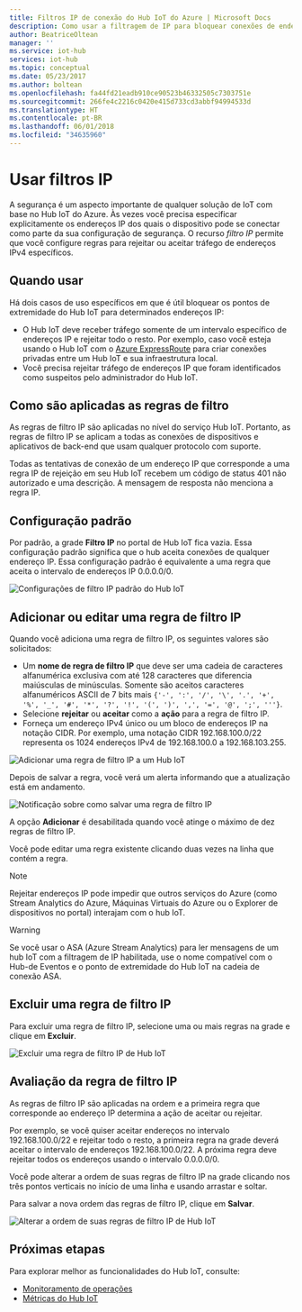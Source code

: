 ```yaml
---
title: Filtros IP de conexão do Hub IoT do Azure | Microsoft Docs
description: Como usar a filtragem de IP para bloquear conexões de endereços IP específicos para seu Hub IoT do Azure. Você pode bloquear conexões de endereços IP individuais ou de intervalos de endereços IP.
author: BeatriceOltean
manager: ''
ms.service: iot-hub
services: iot-hub
ms.topic: conceptual
ms.date: 05/23/2017
ms.author: boltean
ms.openlocfilehash: fa44fd21eadb910ce90523b46332505c7303751e
ms.sourcegitcommit: 266fe4c2216c0420e415d733cd3abbf94994533d
ms.translationtype: HT
ms.contentlocale: pt-BR
ms.lasthandoff: 06/01/2018
ms.locfileid: "34635960"
---
```

# <a name="use-ip-filters"></a>Usar filtros IP

A segurança é um aspecto importante de qualquer solução de IoT com base no Hub IoT do Azure. Às vezes você precisa especificar explicitamente os endereços IP dos quais o dispositivo pode se conectar como parte da sua configuração de segurança. O recurso _filtro IP_ permite que você configure regras para rejeitar ou aceitar tráfego de endereços IPv4 específicos.

## <a name="when-to-use"></a>Quando usar

Há dois casos de uso específicos em que é útil bloquear os pontos de extremidade do Hub IoT para determinados endereços IP:

- O Hub IoT deve receber tráfego somente de um intervalo específico de endereços IP e rejeitar todo o resto. Por exemplo, caso você esteja usando o Hub IoT com o [Azure ExpressRoute] para criar conexões privadas entre um Hub IoT e sua infraestrutura local.
- Você precisa rejeitar tráfego de endereços IP que foram identificados como suspeitos pelo administrador do Hub IoT.

## <a name="how-filter-rules-are-applied"></a>Como são aplicadas as regras de filtro

As regras de filtro IP são aplicadas no nível do serviço Hub IoT. Portanto, as regras de filtro IP se aplicam a todas as conexões de dispositivos e aplicativos de back-end que usam qualquer protocolo com suporte.

Todas as tentativas de conexão de um endereço IP que corresponde a uma regra IP de rejeição em seu Hub IoT recebem um código de status 401 não autorizado e uma descrição. A mensagem de resposta não menciona a regra IP.

## <a name="default-setting"></a>Configuração padrão

Por padrão, a grade **Filtro IP** no portal de Hub IoT fica vazia. Essa configuração padrão significa que o hub aceita conexões de qualquer endereço IP. Essa configuração padrão é equivalente a uma regra que aceita o intervalo de endereços IP 0.0.0.0/0.

![Configurações de filtro IP padrão do Hub IoT][img-ip-filter-default]

## <a name="add-or-edit-an-ip-filter-rule"></a>Adicionar ou editar uma regra de filtro IP

Quando você adiciona uma regra de filtro IP, os seguintes valores são solicitados:

- Um **nome de regra de filtro IP** que deve ser uma cadeia de caracteres alfanumérica exclusiva com até 128 caracteres que diferencia maiúsculas de minúsculas. Somente são aceitos caracteres alfanuméricos ASCII de 7 bits mais `{'-', ':', '/', '\', '.', '+', '%', '_', '#', '*', '?', '!', '(', ')', ',', '=', '@', ';', '''}`.
- Selecione **rejeitar** ou **aceitar** como a **ação** para a regra de filtro IP.
- Forneça um endereço IPv4 único ou um bloco de endereços IP na notação CIDR. Por exemplo, uma notação CIDR 192.168.100.0/22 representa os 1024 endereços IPv4 de 192.168.100.0 a 192.168.103.255.

![Adicionar uma regra de filtro IP a um Hub IoT][img-ip-filter-add-rule]

Depois de salvar a regra, você verá um alerta informando que a atualização está em andamento.

![Notificação sobre como salvar uma regra de filtro IP][img-ip-filter-save-new-rule]

A opção **Adicionar** é desabilitada quando você atinge o máximo de dez regras de filtro IP.

Você pode editar uma regra existente clicando duas vezes na linha que contém a regra.

> [!NOTE]
> Rejeitar endereços IP pode impedir que outros serviços do Azure (como Stream Analytics do Azure, Máquinas Virtuais do Azure ou o Explorer de dispositivos no portal) interajam com o hub IoT.

> [!WARNING]
> Se você usar o ASA (Azure Stream Analytics) para ler mensagens de um hub IoT com a filtragem de IP habilitada, use o nome compatível com o Hub-de Eventos e o ponto de extremidade do Hub IoT na cadeia de conexão ASA.

## <a name="delete-an-ip-filter-rule"></a>Excluir uma regra de filtro IP

Para excluir uma regra de filtro IP, selecione uma ou mais regras na grade e clique em **Excluir**.

![Excluir uma regra de filtro IP de Hub IoT][img-ip-filter-delete-rule]

## <a name="ip-filter-rule-evaluation"></a>Avaliação da regra de filtro IP

As regras de filtro IP são aplicadas na ordem e a primeira regra que corresponde ao endereço IP determina a ação de aceitar ou rejeitar.

Por exemplo, se você quiser aceitar endereços no intervalo 192.168.100.0/22 e rejeitar todo o resto, a primeira regra na grade deverá aceitar o intervalo de endereços 192.168.100.0/22. A próxima regra deve rejeitar todos os endereços usando o intervalo 0.0.0.0/0.

Você pode alterar a ordem de suas regras de filtro IP na grade clicando nos três pontos verticais no início de uma linha e usando arrastar e soltar.

Para salvar a nova ordem das regras de filtro IP, clique em **Salvar**.

![Alterar a ordem de suas regras de filtro IP de Hub IoT][img-ip-filter-rule-order]

## <a name="next-steps"></a>Próximas etapas

Para explorar melhor as funcionalidades do Hub IoT, consulte:

- [Monitoramento de operações][lnk-monitor]
- [Métricas do Hub IoT][lnk-metrics]

<!-- Images -->
[img-ip-filter-default]: ./media/iot-hub-ip-filtering/ip-filter-default.png
[img-ip-filter-add-rule]: ./media/iot-hub-ip-filtering/ip-filter-add-rule.png
[img-ip-filter-save-new-rule]: ./media/iot-hub-ip-filtering/ip-filter-save-new-rule.png
[img-ip-filter-delete-rule]: ./media/iot-hub-ip-filtering/ip-filter-delete-rule.png
[img-ip-filter-rule-order]: ./media/iot-hub-ip-filtering/ip-filter-rule-order.png


<!-- Links -->

[IoT Hub developer guide]: iot-hub-devguide.md
[Azure ExpressRoute]:  https://azure.microsoft.com/documentation/articles/expressroute-faqs/#supported-services

[lnk-monitor]: iot-hub-operations-monitoring.md
[lnk-metrics]: iot-hub-metrics.md
